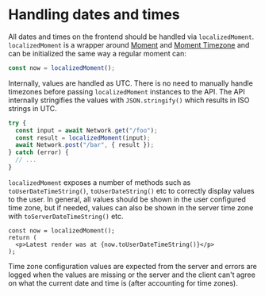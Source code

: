 # Handling dates and times

All dates and times on the frontend should be handled via `localizedMoment`. `localizedMoment` is a wrapper around [Moment](https://momentjs.com/docs/) and [Moment Timezone](https://momentjs.com/timezone/) and can be initialized the same way a regular moment can:  

```ts
const now = localizedMoment();
```

Internally, values are handled as UTC. There is no need to manually handle timezones before passing `localizedMoment` instances to the API. The API internally stringifies the values with `JSON.stringify()` which results in ISO strings in UTC.  

```ts
try {
  const input = await Network.get("/foo");
  const result = localizedMoment(input);
  await Network.post("/bar", { result });
} catch (error) {
  // ...
}
```

`localizedMoment` exposes a number of methods such as `toUserDateTimeString()`, `toUserDateString()` etc to correctly display values to the user. In general, all values should be shown in the user configured time zone, but if needed, values can also be shown in the server time zone with `toServerDateTimeString()` etc.  

```tsx
const now = localizedMoment();
return (
  <p>Latest render was at {now.toUserDateTimeString()}</p>
);
```

Time zone configuration values are expected from the server and errors are logged when the values are missing or the server and the client can't agree on what the current date and time is (after accounting for time zones).  
